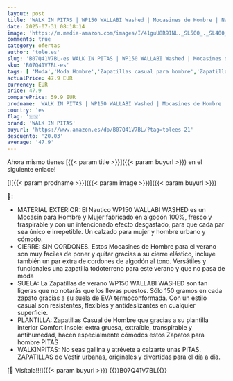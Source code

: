 ```yaml
---
layout: post
title: 'WALK IN PITAS | WP150 WALLABI Washed | Mocasines de Hombre | Náuticos Casual | Zapatillas de Verano | Zapatos Casuales | Zapatos Walkinpitas | Kaki 43'
date: 2025-07-31 08:18:14
image: 'https://m.media-amazon.com/images/I/41guU8R91NL._SL500_._SL400_.jpg'
comments: true
category: ofertas
author: 'tole.es'
slug: 'B07Q41V7BL-es WALK IN PITAS | WP150 WALLABI Washed | Mocasines de Hombre...'
sku: 'B07Q41V7BL-es'
tags: [ 'Moda','Moda Hombre','Zapatillas casual para hombre','Zapatillas deportivas y de moda para hombre','Zapatos para hombre','walk in pitas','zapatos','🇪🇸', ]
actualPrice: 47.9 EUR
currency: EUR
price: 47.9
comparePrice: 59.9 EUR
prodname: 'WALK IN PITAS | WP150 WALLABI Washed | Mocasines de Hombre | Náuticos Casual | Zapatillas de Verano | Zapatos Casuales | Zapatos Walkinpitas | Kaki 43'
country: 'es'
flag: '🇪🇸'
brand: 'WALK IN PITAS'
buyurl: 'https://www.amazon.es/dp/B07Q41V7BL/?tag=tolees-21'
descuento: '20.03'
average: '47.9'
---
```


Ahora mismo tienes [{{< param title >}}]({{< param buyurl >}}) en el siguiente enlace!

[![{{< param prodname >}}]({{< param image >}})]({{< param buyurl >}})

🔎:

- MATERIAL EXTERIOR: El Nautico WP150 WALLABI WASHED es un Mocasín para Hombre y Mujer fabricado en algodón 100%, fresco y traspirable y con un intencionado efecto desgastado, para que cada par sea único e irrepetible. Un calzado para mujer y hombre urbano y cómodo.
- CIERRE: SIN CORDONES. Estos Mocasines de Hombre para el verano son muy faciles de poner y quitar gracias a su cierre elástico, incluye también un par extra de cordones de algodón al tono. Versátiles y funcionales una zapatilla todoterreno para este verano y que no pasa de moda
- SUELA: La Zapatillas de verano WP150 WALLABI WASHED son tan ligeras que no notarás que los llevas puestos. Sólo 150 gramos en cada zapato gracias a su suela de EVA termoconformada. Con un estilo casual son resistentes, flexibles y antideslizantes en cualquier superficie.
- PLANTILLA: Zapatillas Casual de Hombre que gracias a su plantilla interior Comfort Insole: extra gruesa, extraíble, transpirable y antihumedad, hacen especialmente cómodos estos Zapatos para hombre PITAS
- WALKINPITAS: No seas gallina y atrévete a calzarte unas PITAS. ZAPATILLAS de Vestir urbanas, originales y divertidas para el día a día.

[🛒 Visítala!!!]({{< param buyurl >}})
{{<world>}}B07Q41V7BL{{</world>}}
